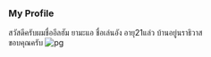 ### My Profile

สวัสดีครับผมชื่ออีลฮัม ยามะแอ ชื่อเล่นอัง อายุ21แล่ว บ้านอยู่นราธิวาส<br>
ขอบคุณครับ
![pg](https://www.facebook.com/messenger_media/?thread_id=100005126953730&attachment_id=781003736389397&message_id=mid.%24cAAAAAlCg6biIj7mChmCXnQw31kMC)

<!--
**ang138/ang138** is a ✨ _special_ ✨ repository because its `README.md` (this file) appears on your GitHub profile.

Here are some ideas to get you started:

- 🔭 I’m currently working on ...
- 🌱 I’m currently learning ...
- 👯 I’m looking to collaborate on ...
- 🤔 I’m looking for help with ...
- 💬 Ask me about ...
- 📫 How to reach me: ...
- 😄 Pronouns: ...
- ⚡ Fun fact: ...
-->
